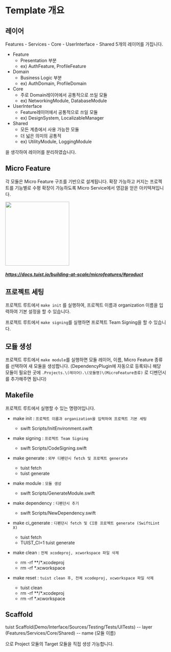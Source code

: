 # Template 개요
## 레이어 
Features - Services - Core - UserInterface - Shared
5개의 레이어를 가집니다.

- Feature
  - Presentation 부분
  - ex) AuthFeature, ProfileFeature
- Domain
  - Business Logic 부분
  - ex) AuthDomain, ProfileDomain
- Core
  - 주로 Domain레이어에서 공통적으로 쓰일 모듈
  - ex) NetworkingModule, DatabaseModule
- UserInterface
  - Feature레이어에서 공통적으로 쓰일 모듈
  - ex) DesignSystem, LocalizableManager
- Shared
  - 모든 계층에서 사용 가능한 모듈
  - 더 넓은 의미의 공통적
  - ex) UtilityModule, LoggingModule

을 생각하여 레이어를 분리하였습니다.

## Micro Feature
각 모듈은 Micro Feature 구조를 기반으로 설계됩니다.
확장 가능하고 커지는 프로젝트를 기능별로 수평 확장이 가능하도록 Micro Service에서 영감을 얻은 아키텍쳐입니다.

<img src="https://user-images.githubusercontent.com/74440939/210211725-5ac7c9fe-bf25-4707-9775-4f46f1c0c522.png" width="200">

##### https://docs.tuist.io/building-at-scale/microfeatures/#product

## 프로젝트 세팅
프로젝트 루트에서 `make init` 를 실행하여, 프로젝트 이름과 organization 이름을 입력하여 기본 설정을 할 수 있습니다.

프로젝트 루트에서 `make signing`를 실행하면 프로젝트 Team Signing을 할 수 있습니다.

## 모듈 생성
프로젝트 루트에서 `make module`를 실행하면 모듈 레이어, 이름, Micro Feature 종류를 선택하여 새 모듈을 생성합니다.
(DependencyPlugin에 자동으로 등록되니 해당 모듈이 필요한 곳에 `.Projects.\(레이어).\(모듈명)\(MicroFeature종류)` 로 디펜던시를 추가해주면 됩니다)

## Makefile
프로젝트 루트에서 실행할 수 있는 명령어입니다.
- make init : `프로젝트 이름과 organization을 입력하여 프로젝트 기본 세팅`
  - swift Scripts/InitEnvironment.swift

- make signing : `프로젝트 Team Signing`
  - swift Scripts/CodeSigning.swift

- make generate : `외부 디펜던시 fetch 및 프로젝트 generate`
  - tuist fetch
  - tuist generate

- make module : `모듈 생성`
  - swift Scripts/GenerateModule.swift

- make dependency : `디펜던시 추기`
  - swift Scripts/NewDependency.swift

- make ci_generate : `디펜던시 fetch 및 CI용 프로젝트 generate (SwiftLint X)`
  - tuist fetch
  - TUIST_CI=1 tuist generate

- make clean : `전체 xcodeproj, xcworkspace 파일 삭제`
  - rm -rf **/*.xcodeproj
  - rm -rf *.xcworkspace

- make reset : `tuist clean 후, 전체 xcodeproj, xcworkspace 파일 삭제`
  - tuist clean
  - rm -rf **/*.xcodeproj
  - rm -rf *.xcworkspace

## Scaffold
tuist Scaffold(Demo/Interface/Sources/Testing/Tests/UITests) 
  -- layer (Features/Services/Core/Shared)
  -- name (모듈 이름)

으로 Project 모듈의 Target 모듈을 직접 생성 가능합니다.
